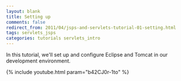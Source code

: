 ```yaml
---           
layout: blank
title: Setting up
comments: false
redirect_from: 2011/04/jsps-and-servlets-tutorial-01-setting.html
tags: servlets_jsps
categories: tutorials servlets_intro
---
```


In this tutorial, we'll set up and configure Eclipse and Tomcat in our development environment.

{% include youtube.html param="b42CJ0r-1to" %}